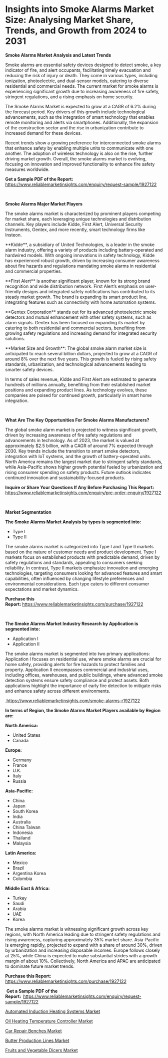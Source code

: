 <p><h1>Insights into Smoke Alarms Market Size: Analysing Market Share, Trends, and Growth from 2024 to 2031</h1></p><p><strong>Smoke Alarms Market Analysis and Latest Trends</strong></p>
<p><p>Smoke alarms are essential safety devices designed to detect smoke, a key indicator of fire, and alert occupants, facilitating timely evacuation and reducing the risk of injury or death. They come in various types, including ionization, photoelectric, and dual-sensor models, catering to diverse residential and commercial needs. The current market for smoke alarms is experiencing significant growth due to increasing awareness of fire safety, stringent regulations, and a rising emphasis on home security.</p><p>The Smoke Alarms Market is expected to grow at a CAGR of 6.2% during the forecast period. Key drivers of this growth include technological advancements, such as the integration of smart technology that enables remote monitoring and alerts via smartphones. Additionally, the expansion of the construction sector and the rise in urbanization contribute to increased demand for these devices. </p><p>Recent trends show a growing preference for interconnected smoke alarms that enhance safety by enabling multiple units to communicate with one another. The adoption of wireless technology is also on the rise, further driving market growth. Overall, the smoke alarms market is evolving, focusing on innovation and improved functionality to enhance fire safety measures worldwide.</p></p>
<p><strong>Get a Sample PDF of the Report:&nbsp;</strong> <a href="https://www.reliablemarketinsights.com/enquiry/request-sample/1927122?utm_campaign=1731&utm_medium=2&utm_source=Github&utm_content=ia&utm_term=25102024&utm_id=smoke-alarms">https://www.reliablemarketinsights.com/enquiry/request-sample/1927122</a></p>
<p>&nbsp;</p>
<p><strong>Smoke Alarms Major Market Players</strong></p>
<p><p>The smoke alarms market is characterized by prominent players competing for market share, each leveraging unique technologies and distribution channels. Key players include Kidde, First Alert, Universal Security Instruments, Gentex, and more recently, smart technology firms like Insteon.</p><p>**Kidde**, a subsidiary of United Technologies, is a leader in the smoke alarm industry, offering a variety of products including battery-operated and hardwired models. With ongoing innovations in safety technology, Kidde has experienced robust growth, driven by increasing consumer awareness about fire hazards and regulations mandating smoke alarms in residential and commercial properties.</p><p>**First Alert** is another significant player, known for its strong brand recognition and wide distribution network. First Alert’s emphasis on user-friendly designs and integrated safety notifications has contributed to its steady market growth. The brand is expanding its smart product line, integrating features such as connectivity with home automation systems.</p><p>**Gentex Corporation** stands out for its advanced photoelectric smoke detectors and mutual enhancement with other safety systems, such as alarm signals. Gentex has been focused on expanding its market by catering to both residential and commercial sectors, benefiting from growing safety regulations and increasing demand for integrated security solutions.</p><p>**Market Size and Growth**: The global smoke alarm market size is anticipated to reach several billion dollars, projected to grow at a CAGR of around 8% over the next five years. This growth is fueled by rising safety standards, urbanization, and technological advancements leading to smarter safety devices.</p><p>In terms of sales revenue, Kidde and First Alert are estimated to generate hundreds of millions annually, benefiting from their established market positions and expanding product lines. As technology evolves, these companies are poised for continued growth, particularly in smart home integration.</p></p>
<p>&nbsp;</p>
<p><strong>What Are The Key Opportunities For Smoke Alarms Manufacturers?</strong></p>
<p><p>The global smoke alarm market is projected to witness significant growth, driven by increasing awareness of fire safety regulations and advancements in technology. As of 2023, the market is valued at approximately $2.5 billion, with a CAGR of around 7% expected through 2030. Key trends include the transition to smart smoke detectors, integration with IoT systems, and the growth of battery-operated units. North America remains the largest market due to stringent safety standards, while Asia-Pacific shows higher growth potential fueled by urbanization and rising consumer spending on safety products. Future outlook indicates continued innovation and sustainability-focused products.</p></p>
<p><strong>Inquire or Share Your Questions If Any Before Purchasing This Report:</strong> <a href="https://www.reliablemarketinsights.com/enquiry/pre-order-enquiry/1927122?utm_campaign=1731&utm_medium=2&utm_source=Github&utm_content=ia&utm_term=25102024&utm_id=smoke-alarms">https://www.reliablemarketinsights.com/enquiry/pre-order-enquiry/1927122</a></p>
<p>&nbsp;</p>
<p><strong>Market Segmentation</strong></p>
<p><strong>The Smoke Alarms Market Analysis by types is segmented into:</strong></p>
<p><ul><li>Type I</li><li>Type II</li></ul></p>
<p><p>The smoke alarms market is categorized into Type I and Type II markets based on the nature of customer needs and product development. Type I markets focus on established products with predictable demand, driven by safety regulations and standards, appealing to consumers seeking reliability. In contrast, Type II markets emphasize innovation and emerging technologies, targeting consumers looking for advanced features and smart capabilities, often influenced by changing lifestyle preferences and environmental considerations. Each type caters to different consumer expectations and market dynamics.</p></p>
<p><strong>Purchase this Report:&nbsp;</strong><a href="https://www.reliablemarketinsights.com/purchase/1927122?utm_campaign=1731&utm_medium=2&utm_source=Github&utm_content=ia&utm_term=25102024&utm_id=smoke-alarms">https://www.reliablemarketinsights.com/purchase/1927122</a></p>
<p>&nbsp;</p>
<p><strong>The Smoke Alarms Market Industry Research by Application is segmented into:</strong></p>
<p><ul><li>Application I</li><li>Application II</li></ul></p>
<p><p>The smoke alarms market is segmented into two primary applications: Application I focuses on residential use, where smoke alarms are crucial for home safety, providing alerts for fire hazards to protect families and property. Application II encompasses commercial and industrial uses, including offices, warehouses, and public buildings, where advanced smoke detection systems ensure safety compliance and protect assets. Both applications highlight the importance of early fire detection to mitigate risks and enhance safety across different environments.</p></p>
<p><a href="https://www.reliablemarketinsights.com/smoke-alarms-r1927122?utm_campaign=1731&utm_medium=2&utm_source=Github&utm_content=ia&utm_term=25102024&utm_id=smoke-alarms">&nbsp;https://www.reliablemarketinsights.com/smoke-alarms-r1927122</a></p>
<p><strong>In terms of Region, the Smoke Alarms Market Players available by Region are:</strong></p>
<p>
    <p> <strong> North America: </strong>
        <ul>
            <li>United States</li>
            <li>Canada</li>
        </ul>
        </p> 
    <p> <strong> Europe: </strong>
        <ul>
            <li>Germany</li>
            <li>France</li>
            <li>U.K.</li>
            <li>Italy</li>
            <li>Russia</li>
        </ul>
        </p> 
    <p> <strong> Asia-Pacific: </strong>
        <ul>
            <li>China</li>
            <li>Japan</li>
            <li>South Korea</li>
            <li>India</li>
            <li>Australia</li>
            <li>China Taiwan</li>
            <li>Indonesia</li>
            <li>Thailand</li>
            <li>Malaysia</li>
        </ul>
        </p> 
    <p> <strong> Latin America: </strong>
        <ul>
            <li>Mexico</li>
            <li>Brazil</li>
            <li>Argentina Korea</li>
            <li>Colombia</li>
        </ul>
        </p> 
    <p> <strong> Middle East & Africa: </strong>
        <ul>
            <li>Turkey</li>
            <li>Saudi</li>
            <li>Arabia</li>
            <li>UAE</li>
            <li>Korea</li>
        </ul>
    </p>
    </p>
<p><p>The smoke alarms market is witnessing significant growth across key regions, with North America leading due to stringent safety regulations and rising awareness, capturing approximately 35% market share. Asia-Pacific is emerging rapidly, projected to expand with a share of around 30%, driven by urbanization and increasing disposable incomes. Europe follows closely at 25%, while China is expected to make substantial strides with a growth margin of about 10%. Collectively, North America and APAC are anticipated to dominate future market trends.</p></p>
<p><strong>Purchase this Report: </strong><a href="https://www.reliablemarketinsights.com/purchase/1927122?utm_campaign=1731&utm_medium=2&utm_source=Github&utm_content=ia&utm_term=25102024&utm_id=smoke-alarms">https://www.reliablemarketinsights.com/purchase/1927122</a></p>
<p>&nbsp;<strong>Get a Sample PDF of the Report:&nbsp;&nbsp;</strong><a href="https://www.reliablemarketinsights.com/enquiry/request-sample/1927122?utm_campaign=1731&utm_medium=2&utm_source=Github&utm_content=ia&utm_term=25102024&utm_id=smoke-alarms">https://www.reliablemarketinsights.com/enquiry/request-sample/1927122</a></p>
<p><strong></strong></p>
<p><p><a href="https://www.linkedin.com/pulse/automated-induction-heating-systems-mosaic-piecing-together-jllyc?utm_campaign=1731&utm_medium=2&utm_source=Github&utm_content=ia&utm_term=25102024&utm_id=smoke-alarms">Automated Induction Heating Systems Market</a></p><p><a href="https://www.linkedin.com/pulse/global-oil-heating-temperature-controller-market-pulse-tprle?utm_campaign=1731&utm_medium=2&utm_source=Github&utm_content=ia&utm_term=25102024&utm_id=smoke-alarms">Oil Heating Temperature Controller Market</a></p><p><a href="https://www.linkedin.com/pulse/regulatory-landscape-its-influence-global-car-repair-benches-market-mwfte?utm_campaign=1731&utm_medium=2&utm_source=Github&utm_content=ia&utm_term=25102024&utm_id=smoke-alarms">Car Repair Benches Market</a></p><p><a href="https://www.linkedin.com/pulse/butter-production-lines-landscape-product-spectrum-wloae?utm_campaign=1731&utm_medium=2&utm_source=Github&utm_content=ia&utm_term=25102024&utm_id=smoke-alarms">Butter Production Lines Market</a></p><p><a href="https://www.linkedin.com/pulse/global-fruits-vegetable-dicers-market-trends-innovations-nmnne?utm_campaign=1731&utm_medium=2&utm_source=Github&utm_content=ia&utm_term=25102024&utm_id=smoke-alarms">Fruits and Vegetable Dicers Market</a></p></p>